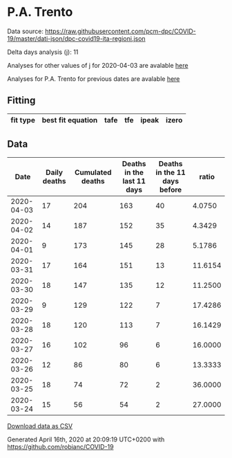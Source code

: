 # P.A. Trento

Data source: https://raw.githubusercontent.com/pcm-dpc/COVID-19/master/dati-json/dpc-covid19-ita-regioni.json

Delta days analysis (j): 11

Analyses for other values of j for 2020-04-03 are avalable [here](../2020-04-03/README.md)

Analyses for P.A. Trento for previous dates are avalable [here](../README.md)

## Fitting 
|fit type|best fit equation|tafe|tfe|ipeak|izero|
|-------|-----|--------|------|---|---|

## Data
|Date|Daily deaths|Cumulated deaths|Deaths in the last 11 days|Deaths in the 11 days before|ratio|
|----|----------|-----------|-------|--------------------|-----|
|2020-04-03|17|204|163|40|4.0750|
|2020-04-02|14|187|152|35|4.3429|
|2020-04-01|9|173|145|28|5.1786|
|2020-03-31|17|164|151|13|11.6154|
|2020-03-30|18|147|135|12|11.2500|
|2020-03-29|9|129|122|7|17.4286|
|2020-03-28|18|120|113|7|16.1429|
|2020-03-27|16|102|96|6|16.0000|
|2020-03-26|12|86|80|6|13.3333|
|2020-03-25|18|74|72|2|36.0000|
|2020-03-24|15|56|54|2|27.0000|

[Download data as CSV](COVID-19_p.a._trento_j11_2020-04-03.csv)

Generated April 16th, 2020 at 20:09:19 UTC+0200 with https://github.com/robianc/COVID-19
